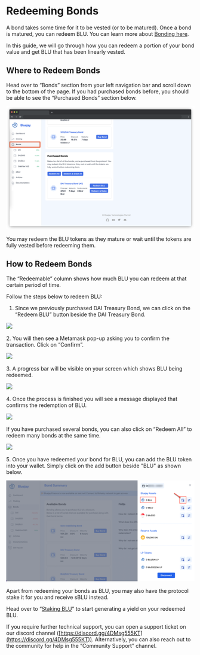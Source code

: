 # Redeeming Bonds

A bond takes some time for it to be vested (or to be matured). Once a bond is matured, you can redeem BLU. You can learn more about [Bonding here](https://docs.bluejay.finance/basics/bonding).

In this guide, we will go through how you can redeem a portion of your bond value and get BLU that has been linearly vested.

## Where to Redeem Bonds

Head over to “Bonds” section from your left navigation bar and scroll down to the bottom of the page. If you had purchased bonds before, you should be able to see the “Purchased Bonds” section below.

![](../../.gitbook/assets/redeem.png)

You may redeem the BLU tokens as they mature or wait until the tokens are fully vested before redeeming them.

## How to Redeem Bonds

The “Redeemable” column shows how much BLU you can redeem at that certain period of time.

Follow the steps below to redeem BLU:

1. Since we previously purchased DAI Treasury Bond, we can click on the “Redeem BLU” button beside the DAI Treasury Bond.

![](../../.gitbook/assets/redeem\_BLU.png)

2\. You will then see a Metamask pop-up asking you to confirm the transaction. Click on “Confirm”.

![](<../../.gitbook/assets/confirm\_metamask (1).png>)

3\. A progress bar will be visible on your screen which shows BLU being redeemed.

![](../../.gitbook/assets/reedem\_progress\_bar.png)

4\. Once the process is finished you will see a message displayed that confirms the redemption of BLU.

![](../../.gitbook/assets/redeemption\_done.png)

If you have purchased several bonds, you can also click on “Redeem All” to redeem many bonds at the same time.

![](../../.gitbook/assets/redeem\_all.png)

5\. Once you have redeemed your bond for BLU, you can add the BLU token into your wallet. Simply click on the add button beside "BLU" as shown below.

![](<../../.gitbook/assets/add blu to wallet.png>)

Apart from redeeming your bonds as BLU, you may also have the protocol stake it for you and receive sBLU instead.&#x20;

Head over to “[Staking BLU](staking-blu.md)” to start generating a yield on your redeemed BLU.

If you require further technical support, you can open a support ticket on our discord channel ([https://discord.gg/4DMsg555KT](https://discord.gg/4DMsg555KT)). Alternatively, you can also reach out to the community for help in the “Community Support” channel.

